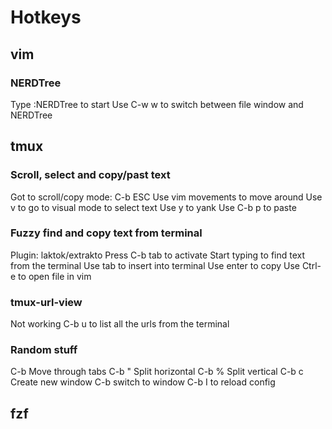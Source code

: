 # Hotkeys

## vim

### NERDTree

Type :NERDTree to start
Use C-w w to switch between file window and NERDTree

## tmux

### Scroll, select and copy/past text

Got to scroll/copy mode: C-b ESC
Use vim movements to move around
Use v to go to visual mode to select text
Use y to yank
Use C-b p to paste

### Fuzzy find and copy text from terminal

Plugin: laktok/extrakto
Press C-b tab to activate
Start typing to find text from the terminal
Use tab to insert into terminal
Use enter to copy
Use Ctrl-e to open file in vim

### tmux-url-view

Not working
C-b u to list all the urls from the terminal

### Random stuff

C-b <hjkl> Move through tabs
C-b " Split horizontal
C-b % Split vertical
C-b c Create new window
C-b <num> switch to window
C-b I to reload config


## fzf


